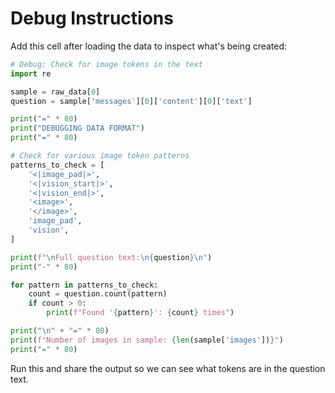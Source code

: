 # Debug Instructions

Add this cell after loading the data to inspect what's being created:

```python
# Debug: Check for image tokens in the text
import re

sample = raw_data[0]
question = sample['messages'][0]['content'][0]['text']

print("=" * 80)
print("DEBUGGING DATA FORMAT")
print("=" * 80)

# Check for various image token patterns
patterns_to_check = [
    '<|image_pad|>',
    '<|vision_start|>',
    '<|vision_end|>',
    '<image>',
    '</image>',
    'image_pad',
    'vision',
]

print(f"\nFull question text:\n{question}\n")
print("-" * 80)

for pattern in patterns_to_check:
    count = question.count(pattern)
    if count > 0:
        print(f"Found '{pattern}': {count} times")

print("\n" + "=" * 80)
print(f"Number of images in sample: {len(sample['images'])}")
print("=" * 80)
```

Run this and share the output so we can see what tokens are in the question text.
